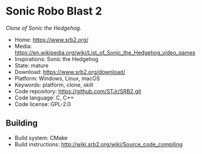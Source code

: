 # Sonic Robo Blast 2

_Clone of Sonic the Hedgehog._

- Home: https://www.srb2.org/
- Media: https://en.wikipedia.org/wiki/List_of_Sonic_the_Hedgehog_video_games
- Inspirations: Sonic the Hedgehog
- State: mature
- Download: https://www.srb2.org/download/
- Platform: Windows, Linux, macOS
- Keywords: platform, clone, skill
- Code repository: https://github.com/STJr/SRB2.git
- Code language: C, C++
- Code license: GPL-2.0

## Building

- Build system: CMake
- Build instructions: http://wiki.srb2.org/wiki/Source_code_compiling
